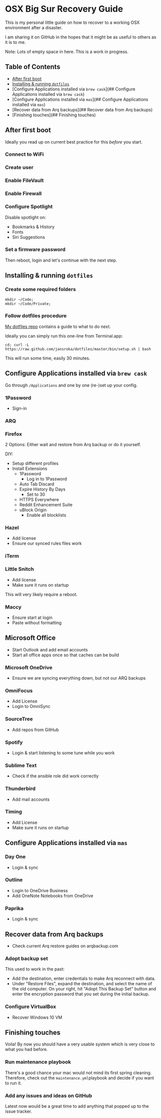 # OSX Big Sur Recovery Guide

This is my personal little guide on how to recover to a working OSX environment after a disaster.

I am sharing it on GitHub in the hopes that it might be as useful to others as it is to me.

Note: Lots of empty space in here. This is a work in progress.

## Table of Contents
- [After first boot](###After-first-boot)
- [Installing & running ```dotfiles```](##Installing-&-running-dotfiles)
- [Configure Applications installed via ```brew cask```](## Configure Applications installed via ```brew cask```)
- [Configure Applications installed via ```mas```](## Configure Applications installed via ```mas```)
- [Recover data from Arq backups](## Recover data from Arq backups)
- [Finishing touches](## Finishing touches)

## After first boot
Ideally you read up on current best practice for this _before_ you start.

### Connect to WiFi

### Create user

### Enable FileVault

### Enable Firewall

### Configure Spotlight
Disable spotlight on:
- Bookmarks & History
- Fonts
- Siri Suggestions

### Set a firmware password

Then reboot, login and let's continue with the next step.

## Installing & running ```dotfiles```

### Create some required folders
```
mkdir ~/Code;
mkdir ~/Code/Private;
```

### Follow dotfiles procedure
[My dotfiles repo](https://github.com/jansroka/dotfiles/) contains a guide to what to do next.

Ideally you can simply run this one-line from Terminal.app:
```
cd; curl -L https://raw.github.com/jansroka/dotfiles/master/bin/setup.sh | bash
```

This will run some time, easily 30 minutes.

## Configure Applications installed via ```brew cask```

Go through ```/Applications``` and one by one (re-)set up your config.

### 1Password
- Sign-in

### ARQ

### Firefox
2 Options: Either wait and restore from Arq backup or do it yourself.

DIY:
- Setup different profiles
- Install Extensions
	- 1Password
		- Log in to 1Password
	- Auto Tab Discard
	- Expire History By Days
		- Set to 30
	- HTTPS Everywhere
	- Reddit Enhancement Suite
	- uBlock Origin
		- Enable all blocklists

### Hazel
- Add license
- Ensure our synced rules files work

### iTerm

### Little Snitch
- Add license
- Make sure it runs on startup

This will very likely require a reboot.

### Maccy
- Ensure start at login
- Paste without formatting

## Microsoft Office
- Start Outlook and add email accounts
- Start all office apps once so that caches can be build

### Microsoft OneDrive
- Ensure we are syncing everything down, but not our ARQ backups

### OmniFocus
- Add License
- Login to OmniSync

### SourceTree
- Add repos from GitHub

### Spotify
- Login & start listening to some tune while you work

### Sublime Text
- Check if the ansible role did work correctly

### Thunderbird
- Add mail accounts

### Timing
- Add License
- Make sure it runs on startup

## Configure Applications installed via ```mas```

### Day One
- Login & sync

### Outline
- Login to OneDrive Business
- Add OneNote Notebooks from OneDrive

### Paprika
- Login & sync

## Recover data from Arq backups

- Check current Arq restore guides on arqbackup.com

### Adopt backup set
This used to work in the past:
- Add the destination, enter credentials to make Arq reconnect with data.
- Under "Restore Files", expand the destination, and select the name of the old computer. On your right, hit "Adopt This Backup Set" button and enter the encryption password that you set during the initial backup.

### Configure VirtualBox
- Recover Windows 10 VM

## Finishing touches

Voila! By now you should have a very usable system which is very close to what you had before.

### Run maintenance playbook
There's a good chance your mac would not mind its first spring cleaning. Therefore, check out the ```maintenance.yml```playbook and decide if you want to run it.

### Add any issues and ideas on GitHub
Latest now would be a great time to add anything that popped up to the issue tracker.
